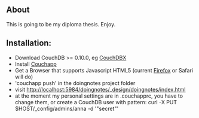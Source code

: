 ## About

This is going to be my diploma thesis. Enjoy.

## Installation:

- Download CouchDB >= 0.10.0, eg <a href="http://janl.github.com/couchdbx/">CouchDBX</a>
- Install <a href="http://github.com/couchapp/couchapp">Couchapp</a>
- Get a Browser that supports Javascript HTML5 (current <a href="http://getfirefox.com/">Firefox</a> or Safari will do)
- 'couchapp push' in the doingnotes project folder
- visit <a href="http://localhost:5984/doingnotes/_design/doingnotes/index.html">http://localhost:5984/doingnotes/_design/doingnotes/index.html</a>
- at the moment my personal settings are in .couchapprc, you have to change them, or create a CouchDB user with pattern: curl -X PUT $HOST/_config/admins/anna -d '"secret"'